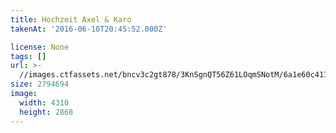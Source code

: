 ```yaml
---
title: Hochzeit Axel & Karo
takenAt: '2016-06-10T20:45:52.000Z'

license: None
tags: []
url: >-
  //images.ctfassets.net/bncv3c2gt878/3KnSgnQT56Z61LOqmSNotM/6a1e60c411a623fe7caf12b4df1459d9/hochzeit-axel--karo_28100115591_o
size: 2794694
image:
  width: 4310
  height: 2868
---
```


